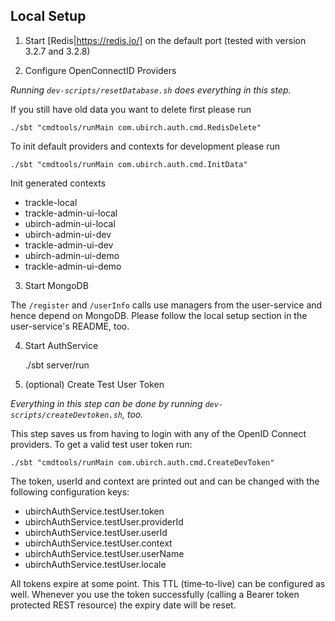 ## Local Setup

1) Start [Redis|https://redis.io/] on the default port (tested with version 3.2.7 and 3.2.8)

2) Configure OpenConnectID Providers

*Running `dev-scripts/resetDatabase.sh` does everything in this step.*

If you still have old data you want to delete first please run

    ./sbt "cmdtools/runMain com.ubirch.auth.cmd.RedisDelete"

To init default providers and contexts for development please run

    ./sbt "cmdtools/runMain com.ubirch.auth.cmd.InitData"
Init
generated contexts

* trackle-local
* trackle-admin-ui-local
* ubirch-admin-ui-local
* ubirch-admin-ui-dev
* trackle-admin-ui-dev
* ubirch-admin-ui-demo
* trackle-admin-ui-demo

3) Start MongoDB

The `/register` and `/userInfo` calls use managers from the user-service and hence depend on MongoDB. Please follow the
local setup section in the user-service's README, too.

4) Start AuthService

    ./sbt server/run

5) (optional) Create Test User Token

*Everything in this step can be done by running `dev-scripts/createDevtoken.sh`, too.*

This step saves us from having to login with any of the OpenID Connect providers. To get a valid test user token run:

    ./sbt "cmdtools/runMain com.ubirch.auth.cmd.CreateDevToken"

The token, userId and context are printed out and can be changed with the following configuration keys:

* ubirchAuthService.testUser.token
* ubirchAuthService.testUser.providerId
* ubirchAuthService.testUser.userId
* ubirchAuthService.testUser.context
* ubirchAuthService.testUser.userName
* ubirchAuthService.testUser.locale

All tokens expire at some point. This TTL (time-to-live) can be configured as well. Whenever you use the token
successfully (calling a Bearer token protected REST resource) the expiry date will be reset.
